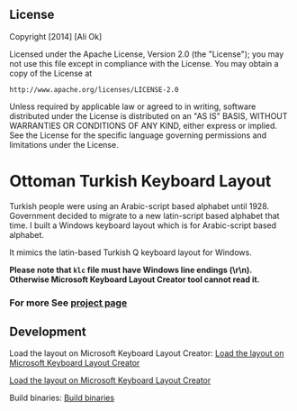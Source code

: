 ## License
Copyright [2014] [Ali Ok]

Licensed under the Apache License, Version 2.0 (the "License");
you may not use this file except in compliance with the License.
You may obtain a copy of the License at

    http://www.apache.org/licenses/LICENSE-2.0

Unless required by applicable law or agreed to in writing, software
distributed under the License is distributed on an "AS IS" BASIS,
WITHOUT WARRANTIES OR CONDITIONS OF ANY KIND, either express or implied.
See the License for the specific language governing permissions and
limitations under the License.


# Ottoman Turkish Keyboard Layout

Turkish people were using an Arabic-script based alphabet until 1928. Government decided to migrate to a new latin-script based alphabet that time.
I built a Windows keyboard layout which is for Arabic-script based alphabet.

It mimics the latin-based Turkish Q keyboard layout for Windows.

**Please note that `klc` file must have Windows line endings (\r\n). Otherwise Microsoft Keyboard Layout Creator tool cannot read it.**

### For more See [project page](https://www.aliok.com.tr/)
 
 
## Development

Load the layout on Microsoft Keyboard Layout Creator:
[Load the layout on Microsoft Keyboard Layout Creator](/doc/screenshot01.png)

[Load the layout on Microsoft Keyboard Layout Creator](/doc/screenshot02.png)

Build binaries:
[Build binaries](/doc/screenshot03.png)